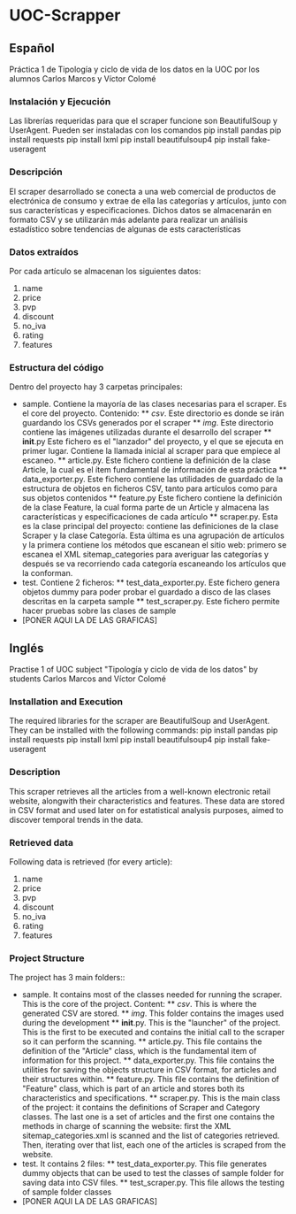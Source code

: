 # UOC-Scrapper

## Español
Práctica 1 de Tipología y ciclo de vida de los datos en la UOC por los alumnos Carlos Marcos y Víctor Colomé

### Instalación y Ejecución
Las librerías requeridas para que el scraper funcione son BeautifulSoup y UserAgent. Pueden ser instaladas con los comandos
    pip install pandas
    pip install requests
    pip install lxml
    pip install beautifulsoup4
    pip install fake-useragent

### Descripción
El scraper desarrollado se conecta a una web comercial de productos de electrónica de consumo y extrae de ella las categorías y artículos, junto con sus características y especificaciones. Dichos datos se almacenarán en formato CSV y se utilizarán más adelante para realizar un análisis estadístico sobre tendencias de algunas de ests características 

### Datos extraídos
Por cada artículo se almacenan los siguientes datos:

1. name
2. price
3. pvp
4. discount
5. no_iva
6. rating
7. features

### Estructura del código
Dentro del proyecto hay 3 carpetas principales:
* sample. Contiene la mayoría de las clases necesarias para el scraper. Es el core del proyecto. Contenido:
** *csv*. Este directorio es donde se irán guardando los CSVs generados por el scraper
** *img*. Este directorio contiene las imágenes utilizadas durante el desarrollo del scraper
** __init__.py Este fichero es el "lanzador" del proyecto, y el que se ejecuta en primer lugar. Contiene la llamada inicial al scraper para que empiece al escaneo.
** article.py. Este fichero contiene la definición de la clase Article, la cual es el ítem fundamental de información de esta práctica
** data_exporter.py. Este fichero contiene las utilidades de guardado de la estructura de objetos en ficheros CSV, tanto para artículos como para sus objetos contenidos
** feature.py Este fichero contiene la definición de la clase Feature, la cual forma parte de un Article y almacena las características y especificaciones de cada artículo
** scraper.py. Esta es la clase principal del proyecto: contiene las definiciones de la clase Scraper y la clase Categoría. Esta última es una agrupación de artículos y la primera contiene los métodos que escanean el sitio web: primero se escanea el XML sitemap_categories para averiguar las categorías y después se va recorriendo cada categoría escaneando los artículos que la conforman. 
* test. Contiene 2 ficheros:
** test_data_exporter.py. Este fichero genera objetos dummy para poder probar el guardado a disco de las clases descritas en la carpeta sample
** test_scraper.py. Este fichero permite hacer pruebas sobre las clases de sample
* [PONER AQUI LA DE LAS GRAFICAS]

## Inglés
Practise 1 of UOC subject "Tipología y ciclo de vida de los datos" by students Carlos Marcos and Víctor Colomé

### Installation and Execution
The required libraries for the scraper are BeautifulSoup and UserAgent. They can be installed with the following commands:
    pip install pandas
    pip install requests
    pip install lxml
    pip install beautifulsoup4
    pip install fake-useragent

### Description
This scraper retrieves all the articles from a well-known electronic retail website, alongwith their characteristics and features. These data are stored in CSV format and used later on for estatistical analysis purposes, aimed to discover temporal trends in the data.

### Retrieved data
Following data is retrieved (for every article):

1. name
2. price
3. pvp
4. discount
5. no_iva
6. rating
7. features

### Project Structure
The project has 3 main folders::
* sample. It contains most of the classes needed for running the scraper. This is the core of the project. Content:
** *csv*. This is where the generated CSV are stored.
** *img*. This folder contains the images used during the development
** __init__.py. This is the "launcher" of the project. This is the first to be executed and contains the initial call to the scraper so it can perform the scanning.
** article.py. This file contains the definition of the "Article" class, which is the fundamental item of information for this project.
** data_exporter.py. This file contains the utilities for saving the objects structure in CSV format, for articles and their structures within.
** feature.py. This file contains the definition of "Feature" class, which is part of an article and stores both its characteristics and specifications. 
** scraper.py. This is the main class of the project: it contains the definitions of Scraper and Category classes. The last one is a set of articles and the first one contains the methods in charge of scanning the website: first the XML sitemap_categories.xml is scanned and the list of categories retrieved. Then, iterating over that list, each one of the articles is scraped from the website. 
* test. It contains 2 files:
** test_data_exporter.py. This file generates dummy objects that can be used to test the classes of sample folder for saving data into CSV files.
** test_scraper.py. This file allows the testing of sample folder classes
* [PONER AQUI LA DE LAS GRAFICAS]
